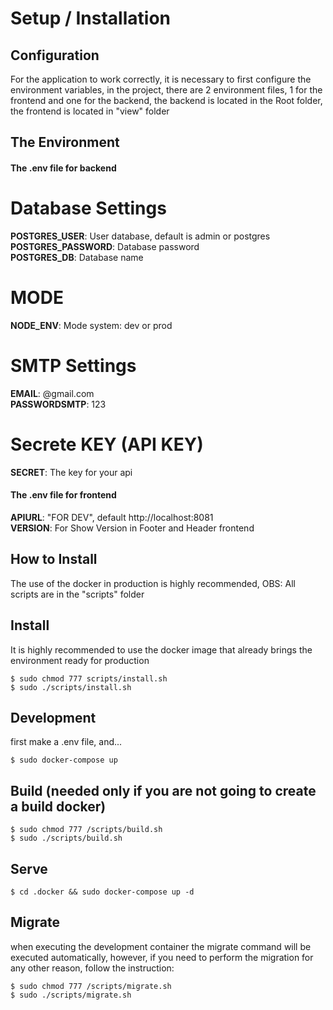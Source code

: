 # Setup / Installation

## Configuration
For the application to work correctly, it is necessary to first configure the environment variables, in the project, there are 2 environment files, 1 for the frontend and one for the backend, the backend is located in the Root folder, the frontend is located in "view" folder

## The Environment

#### The .env file for backend

# Database Settings
**POSTGRES_USER**: User database, default is admin or postgres  
**POSTGRES_PASSWORD**: Database password  
**POSTGRES_DB**: Database name  

# MODE
**NODE_ENV**: Mode system: dev or prod  

# SMTP Settings
**EMAIL**: @gmail.com  
**PASSWORDSMTP**: 123  

# Secrete KEY (API KEY)
**SECRET**: The key for your api  

#### The .env file for frontend
**APIURL**: "FOR DEV", default http://localhost:8081  
**VERSION**: For Show Version in Footer and Header frontend

## How to Install
The use of the docker in production is highly recommended,
OBS: All scripts are in the "scripts" folder

## Install
It is highly recommended to use the docker image that already brings the environment ready for production

```shell
$ sudo chmod 777 scripts/install.sh
$ sudo ./scripts/install.sh
```

## Development
first make a .env file, and...
```shell
$ sudo docker-compose up
```

## Build (needed only if you are not going to create a build docker)
```shell
$ sudo chmod 777 /scripts/build.sh
$ sudo ./scripts/build.sh
```

## Serve
```shell
$ cd .docker && sudo docker-compose up -d
```

## Migrate
when executing the development container the migrate command will be executed automatically, however, if you need to perform the migration for any other reason, follow the instruction:
```shell
$ sudo chmod 777 /scripts/migrate.sh
$ sudo ./scripts/migrate.sh
```